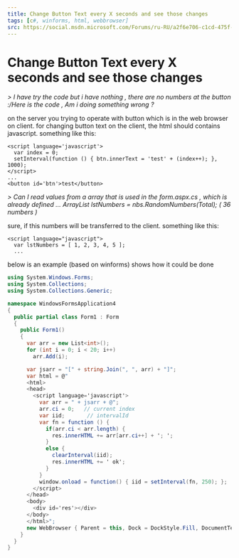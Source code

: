 ```yaml
---
title: Change Button Text every X seconds and see those changes
tags: [c#, winforms, html, webbrowser]
src: https://social.msdn.microsoft.com/Forums/ru-RU/a2f6e706-c1cd-475f-82fe-823c57db0219/change-button-text-every-x-seconds-and-see-those-changes-?forum=winforms
---
```

# Change Button Text every X seconds and see those changes
*> I have try the code but i have nothing , there are no numbers at the button :/Here is the code , Am i doing something wrong ?*

on the server you trying to operate with button which is in the web browser on client.
for changing button text on the client, the html should contains javascript. something like this: 
```
<script language='javascript'>
  var index = 0;
  setInterval(function () { btn.innerText = 'test' + (index++); }, 1000);
</script>
... 
<button id='btn'>test</button>
```
*> Can I read values from a array that is used in the form.aspx.cs , which is already defined ...
ArrayList lstNumbers = nbs.RandomNumbers(Total); ( 36 numbers )*

sure, if this numbers will be transferred to the client.
something like this:
```
<script language="javascript">
  var lstNumbers = [ 1, 2, 3, 4, 5 ];
  ...
```
below is an example (based on winforms) shows how it could be done
```c# 
using System.Windows.Forms;
using System.Collections;
using System.Collections.Generic;

namespace WindowsFormsApplication4
{
  public partial class Form1 : Form
  {
    public Form1()
    {
      var arr = new List<int>();
      for (int i = 0; i < 20; i++)
        arr.Add(i);

      var jsarr = "[" + string.Join(", ", arr) + "]";
      var html = @"
      <html>
      <head>
        <script language='javascript'>
          var arr = " + jsarr + @";
          arr.ci = 0;   // current index
          var iid;       // intervalId
          var fn = function () { 
            if(arr.ci < arr.length) {
              res.innerHTML += arr[arr.ci++] + '; ';
            }
            else {
              clearInterval(iid);
              res.innerHTML += ' ok';
            }
          }
          window.onload = function() { iid = setInterval(fn, 250); };
        </script>
      </head>
      <body>
        <div id='res'></div>
      </body>
      </html>";
      new WebBrowser { Parent = this, Dock = DockStyle.Fill, DocumentText = html };
    }
  }
}
```